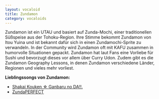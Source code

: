 ```yaml
---
layout: vocaloid
title: Zundamon
category: vocaloids
---
```


Zundamon ist ein UTAU und basiert auf Zunda-Mochi, einer traditionellen Süßspeise aus der Tohoku-Region. Ihre
Stimme bekommt Zundamon von Itou Yuina und ist bekannt dafür sich in einen Zundamochi-Sprite zu verwandeln. In der
Community wird Zundamon oft mit KAFU zusammen in humorvolle Situationen gepackt. Zundamon hat laut Fans eine Vorliebe
für Sushi und bevorzugt dieses vor allem über Curry Udon. Zudem gibt es die Zundamon Geography Lessons, in denen
Zundamon verschiedene Länder, Regionen und vieles mehr vorliest.

<div>
    <b>Lieblingssongs von Zundamon:</b>
    <ul>
        <li><a href="https://youtu.be/Or5lCqWyYE8?si=0Rs24Y8ZFr6Qo8bB">Shakai Kouken ☆ Ganbaru no DA!!.</a></li>
        <li><a href="https://youtu.be/FMVbreXqxaU?si=Zm0-84vAjyqAL2ma">ZundaPERFECT</a></li>
    </ul>
</div>
